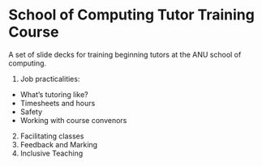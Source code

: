 # School of Computing Tutor Training Course

A set of slide decks for training beginning tutors at the ANU school of computing.

1. Job practicalities:

- What’s tutoring like?
- Timesheets and hours
- Safety
- Working with course convenors
 
2. Facilitating classes
3. Feedback and Marking
4. Inclusive Teaching
